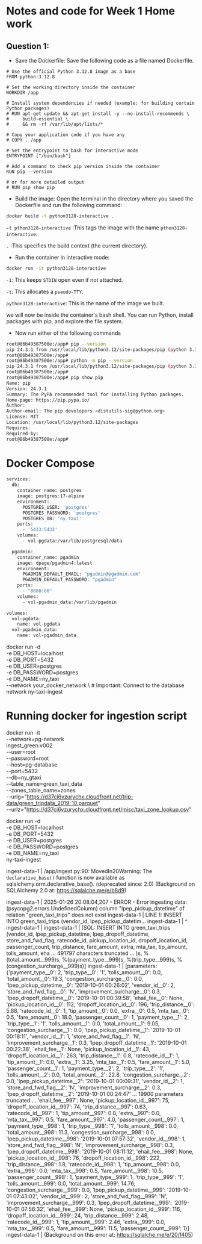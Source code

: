 # Notes and code for Week 1 Home work

## Question 1:

- Save the Dockerfile: Save the following code as a file named Dockerfile.

```
# Use the official Python 3.12.8 image as a base
FROM python:3.12.8

# Set the working directory inside the container
WORKDIR /app

# Install system dependencies if needed (example: for building certain Python packages)
# RUN apt-get update && apt-get install -y --no-install-recommends \
#     build-essential \
#     && rm -rf /var/lib/apt/lists/*

# Copy your application code if you have any
# COPY . /app

# Set the entrypoint to bash for interactive mode
ENTRYPOINT ["/bin/bash"]

# Add a command to check pip version inside the container
RUN pip --version

# or for more detailed output
# RUN pip show pip
```
- Build the image: Open the terminal in the directory where you saved the Dockerfile and run the following command:

```Bash
docker build -t python3128-interactive .
```

`-t pthon3128-interactive` :This tags the image with the name `pthon3128-interactive`. 

`.` :This specifies the build context (the current directory).

- Run the container in interactive mode:

```bash
docker run -it python3128-interactive
```

`-i`: This keeps `STDIN` open even if not attached.

`-t`: This allocates a `pseudo-TTY`.

`python3128-interactive`: This is the name of the image we built.

we will now be inside the container's bash shell. You can run Python, install packages with pip, and explore the file system.

- Now run either of the following commands

```bash
root@86b49387500e:/app# pip --version
pip 24.3.1 from /usr/local/lib/python3.12/site-packages/pip (python 3.12)
root@86b49387500e:/app#
root@86b49387500e:/app# python -m pip --version
pip 24.3.1 from /usr/local/lib/python3.12/site-packages/pip (python 3.12)
root@86b49387500e:/app#
root@86b49387500e:/app# pip show pip
Name: pip
Version: 24.3.1
Summary: The PyPA recommended tool for installing Python packages.
Home-page: https://pip.pypa.io/
Author: 
Author-email: The pip developers <distutils-sig@python.org>
License: MIT
Location: /usr/local/lib/python3.12/site-packages
Requires: 
Required-by: 
root@86b49387500e:/app#
```
# Docker Compose

```bash
services:
  db:
    container_name: postgres
    image: postgres:17-alpine
    environment:
      POSTGRES_USER: 'postgres'
      POSTGRES_PASSWORD: 'postgres'
      POSTGRES_DB: 'ny_taxi'
    ports:
      - '5433:5432'
    volumes:
      - vol-pgdata:/var/lib/postgresql/data

  pgadmin:
    container_name: pgadmin
    image: dpage/pgadmin4:latest
    environment:
      PGADMIN_DEFAULT_EMAIL: "pgadmin@pgadmin.com"
      PGADMIN_DEFAULT_PASSWORD: "pgadmin"
    ports:
      - "8080:80"
    volumes:
      - vol-pgadmin_data:/var/lib/pgadmin  

volumes:
  vol-pgdata:
    name: vol-pgdata
  vol-pgadmin_data:
    name: vol-pgadmin_data
```
docker run -d \
    -e DB_HOST=localhost \
    -e DB_PORT=5432 \
    -e DB_USER=postgres \
    -e DB_PASSWORD=postgres \
    -e DB_NAME=ny_taxi \
    --network your_docker_network \ # Important: Connect to the database network
    ny-taxi-ingest

# Running docker for ingestion script

docker run -it \
    --network=pg-network \
  ingest_green:v002 \
    --user=root \
    --password=root \
    --host=pg-database \
    --port=5432 \
    --db=ny_gtaxi \
    --table_name=green_taxi_data \
    --zones_table_name=zones \
    --urlg="https://d37ci6vzurychx.cloudfront.net/trip-data/green_tripdata_2019-10.parquet" \
    --urlz="https://d37ci6vzurychx.cloudfront.net/misc/taxi_zone_lookup.csv"

docker run -d \
    -e DB_HOST=localhost \
    -e DB_PORT=5432 \
    -e DB_USER=postgres \
    -e DB_PASSWORD=postgres \
    -e DB_NAME=ny_taxi \
    ny-taxi-ingest




ingest-data-1  | /app/ingest.py:90: MovedIn20Warning: The ``declarative_base()`` function is now available as sqlalchemy.orm.declarative_base(). (deprecated since: 2.0) (Background on SQLAlchemy 2.0 at: https://sqlalche.me/e/b8d9)


ingest-data-1  | 2025-01-26 20:08:04,207 - ERROR - Error ingesting data: (psycopg2.errors.UndefinedColumn) column "lpep_pickup_datetime" of relation "green_taxi_trips" does not exist
ingest-data-1  | LINE 1: INSERT INTO green_taxi_trips (vendor_id, lpep_pickup_datetim...
ingest-data-1  |                                                  ^
ingest-data-1  | 
ingest-data-1  | [SQL: INSERT INTO green_taxi_trips (vendor_id, lpep_pickup_datetime, lpep_dropoff_datetime, store_and_fwd_flag, ratecode_id, pickup_location_id, dropoff_location_id, passenger_count, trip_distance, fare_amount, extra, mta_tax, tip_amount, tolls_amount, eha ... 491797 characters truncated ... )s, %(total_amount__999)s, %(payment_type__999)s, %(trip_type__999)s, %(congestion_surcharge__999)s)]
ingest-data-1  | [parameters: {'payment_type__0': 2, 'trip_type__0': '1', 'tolls_amount__0': 0.0, 'total_amount__0': 19.3, 'congestion_surcharge__0': 0.0, 'lpep_pickup_datetime__0': '2019-10-01 00:26:02', 'vendor_id__0': 2, 'store_and_fwd_flag__0': 'N', 'improvement_surcharge__0': 0.3, 'lpep_dropoff_datetime__0': '2019-10-01 00:39:58', 'ehail_fee__0': None, 'pickup_location_id__0': 112, 'dropoff_location_id__0': 196, 'trip_distance__0': 5.88, 'ratecode_id__0': 1, 'tip_amount__0': 0.0, 'extra__0': 0.5, 'mta_tax__0': 0.5, 'fare_amount__0': 18.0, 'passenger_count__0': 1, 'payment_type__1': 2, 'trip_type__1': '1', 'tolls_amount__1': 0.0, 'total_amount__1': 9.05, 'congestion_surcharge__1': 0.0, 'lpep_pickup_datetime__1': '2019-10-01 00:18:11', 'vendor_id__1': 1, 'store_and_fwd_flag__1': 'N', 'improvement_surcharge__1': 0.3, 'lpep_dropoff_datetime__1': '2019-10-01 00:22:38', 'ehail_fee__1': None, 'pickup_location_id__1': 43, 'dropoff_location_id__1': 263, 'trip_distance__1': 0.8, 'ratecode_id__1': 1, 'tip_amount__1': 0.0, 'extra__1': 3.25, 'mta_tax__1': 0.5, 'fare_amount__1': 5.0, 'passenger_count__1': 1, 'payment_type__2': 2, 'trip_type__2': '1', 'tolls_amount__2': 0.0, 'total_amount__2': 22.8, 'congestion_surcharge__2': 0.0, 'lpep_pickup_datetime__2': '2019-10-01 00:09:31', 'vendor_id__2': 1, 'store_and_fwd_flag__2': 'N', 'improvement_surcharge__2': 0.3, 'lpep_dropoff_datetime__2': '2019-10-01 00:24:47' ... 19900 parameters truncated ... 'ehail_fee__997': None, 'pickup_location_id__997': 75, 'dropoff_location_id__997': 74, 'trip_distance__997': 0.63, 'ratecode_id__997': 1, 'tip_amount__997': 0.0, 'extra__997': 0.0, 'mta_tax__997': 0.5, 'fare_amount__997': 4.0, 'passenger_count__997': 1, 'payment_type__998': 1, 'trip_type__998': '1', 'tolls_amount__998': 0.0, 'total_amount__998': 11.3, 'congestion_surcharge__998': 0.0, 'lpep_pickup_datetime__998': '2019-10-01 07:57:32', 'vendor_id__998': 1, 'store_and_fwd_flag__998': 'N', 'improvement_surcharge__998': 0.3, 'lpep_dropoff_datetime__998': '2019-10-01 08:11:12', 'ehail_fee__998': None, 'pickup_location_id__998': 76, 'dropoff_location_id__998': 222, 'trip_distance__998': 1.8, 'ratecode_id__998': 1, 'tip_amount__998': 0.0, 'extra__998': 0.0, 'mta_tax__998': 0.5, 'fare_amount__998': 10.5, 'passenger_count__998': 1, 'payment_type__999': 1, 'trip_type__999': '1', 'tolls_amount__999': 0.0, 'total_amount__999': 14.76, 'congestion_surcharge__999': 0.0, 'lpep_pickup_datetime__999': '2019-10-01 07:43:02', 'vendor_id__999': 2, 'store_and_fwd_flag__999': 'N', 'improvement_surcharge__999': 0.3, 'lpep_dropoff_datetime__999': '2019-10-01 07:56:32', 'ehail_fee__999': None, 'pickup_location_id__999': 116, 'dropoff_location_id__999': 24, 'trip_distance__999': 2.48, 'ratecode_id__999': 1, 'tip_amount__999': 2.46, 'extra__999': 0.0, 'mta_tax__999': 0.5, 'fare_amount__999': 11.5, 'passenger_count__999': 1}]
ingest-data-1  | (Background on this error at: https://sqlalche.me/e/20/f405)

